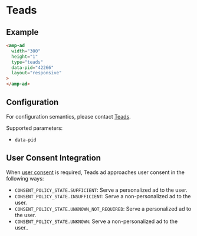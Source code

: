 # Teads

## Example

```html
<amp-ad
  width="300"
  height="1"
  type="teads"
  data-pid="42266"
  layout="responsive"
>
</amp-ad>
```

## Configuration

For configuration semantics, please contact [Teads](http://teads.tv/fr/contact/).

Supported parameters:

-   `data-pid`

## User Consent Integration

When [user consent](https://github.com/ampproject/amphtml/blob/main/extensions/amp-consent/amp-consent.md#blocking-behaviors) is required, Teads ad approaches user consent in the following ways:

-   `CONSENT_POLICY_STATE.SUFFICIENT`: Serve a personalized ad to the user.
-   `CONSENT_POLICY_STATE.INSUFFICIENT`: Serve a non-personalized ad to the user.
-   `CONSENT_POLICY_STATE.UNKNOWN_NOT_REQUIRED`: Serve a personalized ad to the user.
-   `CONSENT_POLICY_STATE.UNKNOWN`: Serve a non-personalized ad to the user..
